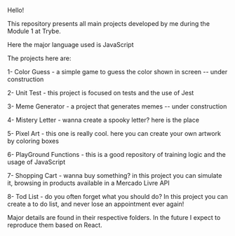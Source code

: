 Hello!

This repository presents all main projects developed by me during the Module 1 at Trybe.

Here the major language used is JavaScript

The projects here are: 

1- Color Guess - a simple game to guess the color shown in screen -- under construction

2- Unit Test - this project is focused on tests and the use of Jest

3- Meme Generator - a project that generates memes -- under construction

4- Mistery Letter - wanna create a spooky letter? here is the place

5- Pixel Art - this one is really cool. here you can create your own artwork by coloring boxes

6- PlayGround Functions - this is a good repository of training logic and the usage of JavaScript

7- Shopping Cart - wanna buy something? in this project you can simulate it, browsing in products available in a Mercado Livre API

8- Tod List - do you often forget what you should do? In this project you can create a to do list, and never lose an appointment ever again!

Major details are found in their respective folders. In the future I expect to reproduce them based on React. 
